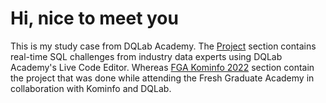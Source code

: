 # Hi, nice to meet you<br />
This is my study case from DQLab Academy. The [Project](https://github.com/agustinaswd/DQLab/tree/main/Project) section contains real-time SQL challenges from industry data experts using DQLab Academy's Live Code Editor. Whereas [FGA Kominfo 2022](https://github.com/agustinaswd/DQLab/tree/main/FGA%20Kominfo%202022) section contain the project that was done while attending the Fresh Graduate Academy in collaboration with Kominfo and DQLab.
